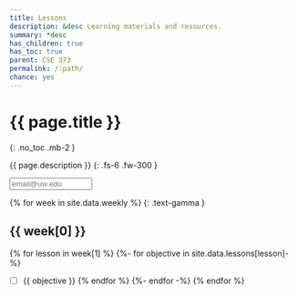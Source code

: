 ```yaml
---
title: Lessons
description: &desc Learning materials and resources.
summary: *desc
has_children: true
has_toc: true
parent: CSE 373
permalink: /:path/
chance: yes
---
```


# {{ page.title }}
{: .no_toc .mb-2 }

{{ page.description }}
{: .fs-6 .fw-300 }

<input id="email" type="email" size="15" placeholder="email@uw.edu" class="text-beta p-2" />

{% for week in site.data.weekly %}
{: .text-gamma }
## {{ week[0] }}

{% for lesson in week[1] %}
{%- for objective in site.data.lessons[lesson]-%}
- [ ] {{ objective }}
{% endfor %}
{%- endfor -%}
{% endfor %}

<script>
const email = document.getElementById("email");
const weeks = document.getElementsByClassName("text-gamma");

email.addEventListener("input", event => {
    const seed = event.target.value.trim().toLowerCase();
    if (!seed.endsWith("@uw.edu")) {
        for (const heading of weeks) {
            const ul = heading.nextElementSibling;
            for (const input of ul.getElementsByTagName("input")) {
                input.removeAttribute("checked");
            };
        };
        return;
    }
    for (const heading of weeks) {
        const ul = heading.nextElementSibling;
        const shuffled = new Chance(heading.textContent + seed).shuffle(ul.getElementsByTagName("input"));
        const questions = shuffled.slice(0, 2).sort((x, y) => x - y);
        questions.forEach(input => input.setAttribute("checked", "checked"));
    };
});
</script>
